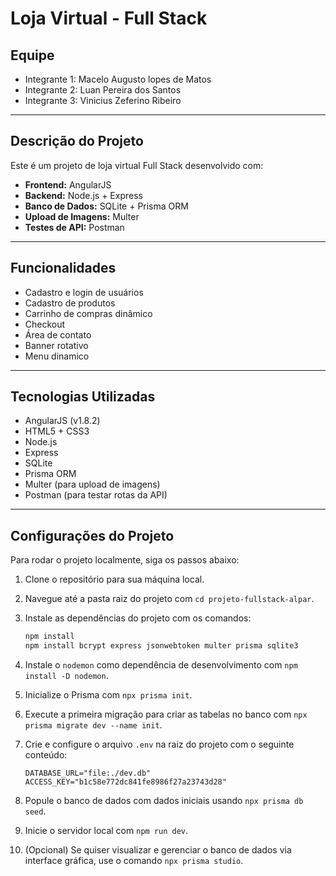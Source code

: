 # Loja Virtual - Full Stack

## Equipe

- Integrante 1: Macelo Augusto lopes de Matos
- Integrante 2: Luan Pereira dos Santos
- Integrante 3: Vinicius Zeferino Ribeiro

---

## Descrição do Projeto

Este é um projeto de loja virtual Full Stack desenvolvido com:

- **Frontend:** AngularJS  
- **Backend:** Node.js + Express  
- **Banco de Dados:** SQLite + Prisma ORM  
- **Upload de Imagens:** Multer  
- **Testes de API:** Postman  

---

## Funcionalidades

- Cadastro e login de usuários  
- Cadastro de produtos  
- Carrinho de compras dinâmico  
- Checkout  
- Área de contato  
- Banner rotativo  
- Menu dinamico

---

## Tecnologias Utilizadas

- AngularJS (v1.8.2)  
- HTML5 + CSS3  
- Node.js  
- Express  
- SQLite  
- Prisma ORM  
- Multer (para upload de imagens)  
- Postman (para testar rotas da API)  

---

## Configurações do Projeto

Para rodar o projeto localmente, siga os passos abaixo:

1. Clone o repositório para sua máquina local.  
2. Navegue até a pasta raiz do projeto com `cd projeto-fullstack-alpar`.  
3. Instale as dependências do projeto com os comandos:  

   ```bash
   npm install  
   npm install bcrypt express jsonwebtoken multer prisma sqlite3
   ```

4. Instale o `nodemon` como dependência de desenvolvimento com `npm install -D nodemon`.  
5. Inicialize o Prisma com `npx prisma init`.  
6. Execute a primeira migração para criar as tabelas no banco com `npx prisma migrate dev --name init`.  
7. Crie e configure o arquivo `.env` na raiz do projeto com o seguinte conteúdo:  

   ```
   DATABASE_URL="file:./dev.db"
   ACCESS_KEY="b1c58e772dc841fe8986f27a23743d28"
   ```

8. Popule o banco de dados com dados iniciais usando `npx prisma db seed`.  
9. Inicie o servidor local com `npm run dev`.  
10. (Opcional) Se quiser visualizar e gerenciar o banco de dados via interface gráfica, use o comando `npx prisma studio`.
